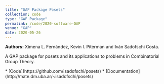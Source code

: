 ```yaml
---
title: "GAP Package Posets"
collection: code
type: "GAP Package"
permalink: /code/2020-software-GAP
venue: "GAP"
date: 2020-05-26
---
```


**Authors:** Ximena L. Fernández, Kevin I. Piterman and Iván Sadofschi Costa.
<p>A GAP package for posets and its applications to problems in Combinatorial Group Theory.</p>
* [Code](https://github.com/isadofschi/posets)
* [Documentation](http://mate.dm.uba.ar/~isadofschi/posets)


